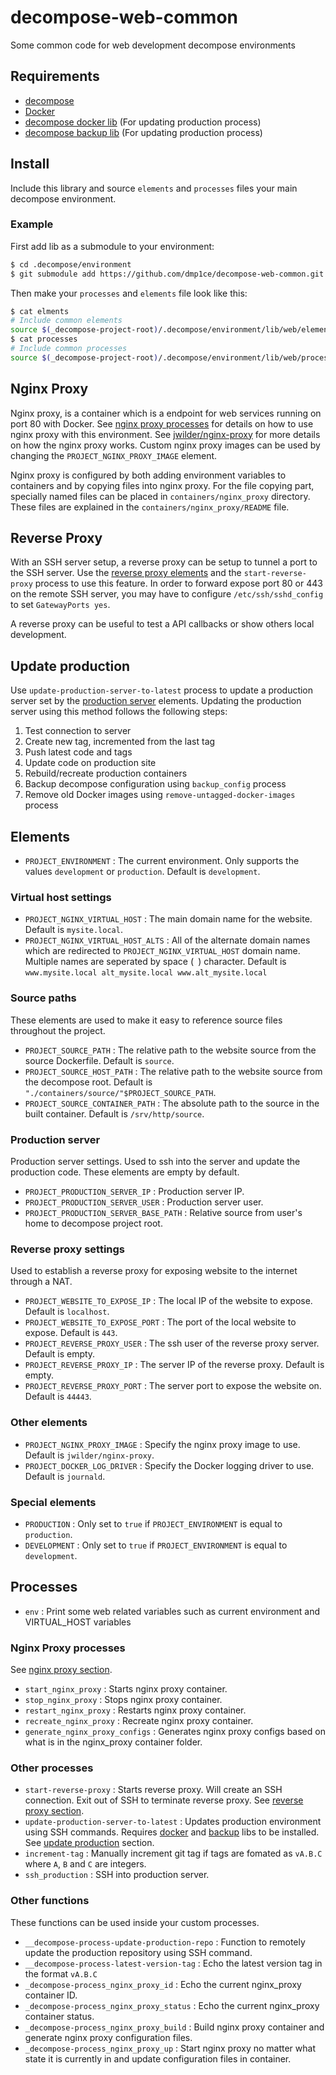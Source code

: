 # decompose-web-common
Some common code for web development decompose environments

## Requirements

- [decompose](https://github.com/dmp1ce/decompose)
- [Docker](http://www.docker.com/)
- [decompose docker lib](https://github.com/dmp1ce/decompose-docker-common) (For updating production process)
- [decompose backup lib](https://github.com/dmp1ce/decompose-backup-common) (For updating production process)

## Install

Include this library and source `elements` and `processes` files your main decompose environment.

### Example

First add lib as a submodule to your environment:
``` bash
$ cd .decompose/environment
$ git submodule add https://github.com/dmp1ce/decompose-web-common.git lib/common
```

Then make your `processes` and `elements` file look like this:
``` bash
$ cat elments
# Include common elements
source $(_decompose-project-root)/.decompose/environment/lib/web/elements
$ cat processes
# Include common processes
source $(_decompose-project-root)/.decompose/environment/lib/web/processes
```

## Nginx Proxy

Nginx proxy, is a container which is a endpoint for web services running on port 80 with Docker. See [nginx proxy processes](#nginx-proxy-processes) for details on how to use nginx proxy with this environment. See [jwilder/nginx-proxy](https://github.com/jwilder/nginx-proxy) for more details on how the nginx proxy works. Custom nginx proxy images can be used by changing the `PROJECT_NGINX_PROXY_IMAGE` element.

Nginx proxy is configured by both adding environment variables to containers and by copying files into nginx proxy. For the file copying part, specially named files can be placed in `containers/nginx_proxy` directory. These files are explained in the `containers/nginx_proxy/README` file.

## Reverse Proxy

With an SSH server setup, a reverse proxy can be setup to tunnel a port to the SSH server. Use the [reverse proxy elements](#reverse-proxy-settings) and the `start-reverse-proxy` process to use this feature. In order to forward expose port 80 or 443 on the remote SSH server, you may have to configure `/etc/ssh/sshd_config` to set `GatewayPorts yes`.

A reverse proxy can be useful to test a API callbacks or show others local development.

## Update production

Use `update-production-server-to-latest` process to update a production server set by the [production server](#production-server) elements. Updating the production server using this method follows the following steps:

1. Test connection to server
2. Create new tag, incremented from the last tag
3. Push latest code and tags
4. Update code on production site
5. Rebuild/recreate production containers
6. Backup decompose configuration using `backup_config` process
7. Remove old Docker images using `remove-untagged-docker-images` process

## Elements

- `PROJECT_ENVIRONMENT` : The current environment. Only supports the values `development` or `production`. Default is `development`.

### Virtual host settings

- `PROJECT_NGINX_VIRTUAL_HOST` : The main domain name for the website. Default is `mysite.local`.
- `PROJECT_NGINX_VIRTUAL_HOST_ALTS` : All of the alternate domain names which are redirected to `PROJECT_NGINX_VIRTUAL_HOST` domain name. Multiple names are seperated by space (` `) character. Default is `www.mysite.local alt_mysite.local www.alt_mysite.local`

### Source paths

These elements are used to make it easy to reference source files throughout the project.

- `PROJECT_SOURCE_PATH` : The relative path to the website source from the source Dockerfile. Default is `source`.
- `PROJECT_SOURCE_HOST_PATH` : The relative path to the website source from the decompose root. Default is `"./containers/source/"$PROJECT_SOURCE_PATH`.
- `PROJECT_SOURCE_CONTAINER_PATH` : The absolute path to the source in the built container. Default is `/srv/http/source`.

### Production server

Production server settings. Used to ssh into the server and update the production code. These elements are empty by default.

- `PROJECT_PRODUCTION_SERVER_IP` : Production server IP.
- `PROJECT_PRODUCTION_SERVER_USER` : Production server user.
- `PROJECT_PRODUCTION_SERVER_BASE_PATH` : Relative source from user's home to decompose project root.

### Reverse proxy settings

Used to establish a reverse proxy for exposing website to the internet through a NAT.

- `PROJECT_WEBSITE_TO_EXPOSE_IP` : The local IP of the website to expose. Default is `localhost`.
- `PROJECT_WEBSITE_TO_EXPOSE_PORT` : The port of the local website to expose. Default is `443`.
- `PROJECT_REVERSE_PROXY_USER` : The ssh user of the reverse proxy server. Default is empty.
- `PROJECT_REVERSE_PROXY_IP` : The server IP of the reverse proxy. Default is empty.
- `PROJECT_REVERSE_PROXY_PORT` : The server port to expose the website on. Default is `44443`.

### Other elements

- `PROJECT_NGINX_PROXY_IMAGE` : Specify the nginx proxy image to use. Default is `jwilder/nginx-proxy`.
- `PROJECT_DOCKER_LOG_DRIVER` : Specify the Docker logging driver to use. Default is `journald`.

### Special elements

- `PRODUCTION` : Only set to `true` if `PROJECT_ENVIRONMENT` is equal to `production`.
- `DEVELOPMENT` : Only set to `true` if `PROJECT_ENVIRONMENT` is equal to `development`.

## Processes

- `env` : Print some web related variables such as current environment and VIRTUAL_HOST variables

### Nginx Proxy processes

See [nginx proxy section](#nginx-proxy).

- `start_nginx_proxy` : Starts nginx proxy container.
- `stop_nginx_proxy` : Stops nginx proxy container.
- `restart_nginx_proxy` : Restarts nginx proxy container.
- `recreate_nginx_proxy` : Recreate nginx proxy container.
- `generate_nginx_proxy_configs` : Generates nginx proxy configs based on what is in the nginx_proxy container folder.

### Other processes

- `start-reverse-proxy` : Starts reverse proxy. Will create an SSH connection. Exit out of SSH to terminate reverse proxy. See [reverse proxy section](#reverse-proxy).
- `update-production-server-to-latest` : Updates production environment using SSH commands. Requires [docker](https://github.com/dmp1ce/decompose-docker-common) and [backup](https://github.com/dmp1ce/decompose-backup-common) libs to be installed. See [update production](#update-production) section.
- `increment-tag` : Manually increment git tag if tags are fomated as `vA.B.C` where `A`, `B` and `C` are integers.
- `ssh_production` : SSH into production server.

### Other functions

These functions can be used inside your custom processes.

- `__decompose-process-update-production-repo` : Function to remotely update the production repository using SSH command.
- `__decompose-process-latest-version-tag` : Echo the latest version tag in the format `vA.B.C`
- `_decompose-process_nginx_proxy_id` : Echo the current nginx_proxy container ID.
- `_decompose-process_nginx_proxy_status` : Echo the current nginx_proxy container status.
- `_decompose-process_nginx_proxy_build` : Build nginx proxy container and generate nginx proxy configuration files.
- `_decompose-process_nginx_proxy_up` : Start nginx proxy no matter what state it is currently in and update configuration files in container.
